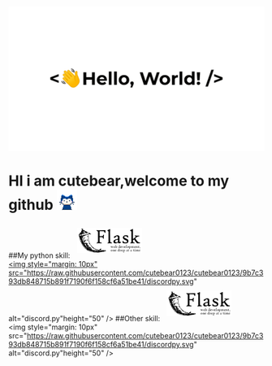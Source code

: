 ![HI THERE👋](https://github.com/cutebear0123/cutebear0123/blob/main/hello%20world.gif?raw=true "Hi there ")
# HI i am cutebear,welcome to my github <img src="https://github.com/cutebear0123/cutebear0123/blob/main/mona-whisper.gif?raw=true" width="40" height="40" />
##My python skill:
<a href="https://flask.palletsprojects.com/en/2.0.x/" target="_blank">
<img style="margin: 10px" src="https://github.com/cutebear0123/cutebear0123/blob/main/flask.png?raw=true" alt="flask" height="50" />  
</a>
<a href="https://discordpy.readthedocs.io/en/stable/" target="_blank">
<img style="margin: 10px" src="https://raw.githubusercontent.com/cutebear0123/cutebear0123/9b7c393db848715b891f7190f6f158cf6a51be41/discordpy.svg" alt="discord.py"height="50" /> 
</a>
##Other skill:
<img style="margin: 10px" src="https://github.com/cutebear0123/cutebear0123/blob/main/flask.png?raw=true" alt="flask" height="50" />  
<img style="margin: 10px" src="https://raw.githubusercontent.com/cutebear0123/cutebear0123/9b7c393db848715b891f7190f6f158cf6a51be41/discordpy.svg" alt="discord.py"height="50" /> 









